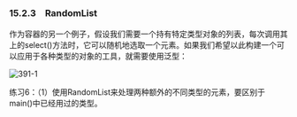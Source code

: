 ### 15.2.3　RandomList

作为容器的另一个例子，假设我们需要一个持有特定类型对象的列表，每次调用其上的select()方法时，它可以随机地选取一个元素。如果我们希望以此构建一个可以应用于各种类型的对象的工具，就需要使用泛型：

![391-1](../Images/image03185.jpeg)

练习6：（1）使用RandomList来处理两种额外的不同类型的元素，要区别于main()中已经用过的类型。